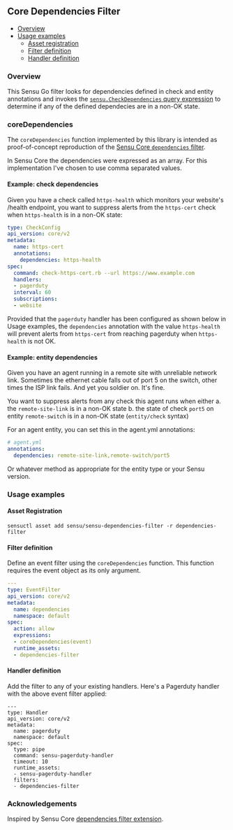 ## Core Dependencies Filter

- [Overview](#overview)
- [Usage examples](#usage-examples)
  - [Asset registration](#asset-registration)
  - [Filter definition](#filter-definition)
  - [Handler definition](#handler-definition)

### Overview

This Sensu Go filter looks for dependencies defined in check and entity annotations and invokes the [`sensu.CheckDependencies` query expression][2] to determine if any of the defined dependecies are in a non-OK state.

### coreDependencies

The `coreDependencies` function implemented by this library is intended as proof-of-concept reproduction of the [Sensu Core `dependencies` filter][4].

In Sensu Core the dependencies were expressed as an array. For this implementation I've chosen to use comma separated values.

#### Example: check dependencies

Given you have a check called `https-health` which monitors your website's /health endpoint, you want to suppress alerts from the `https-cert` check when `https-health` is in a non-OK state:

```yml
type: CheckConfig
api_version: core/v2
metadata:
  name: https-cert
  annotations:
    dependencies: https-health
spec:
  command: check-https-cert.rb --url https://www.example.com
  handlers:
  - pagerduty
  interval: 60
  subscriptions:
  - website
```

Provided that the `pagerduty` handler has been configured as shown below in Usage examples, the `dependencies` annotation with the value `https-health` will prevent alerts from `https-cert` from reaching pagerduty when `https-health` is not OK.

#### Example: entity dependencies

Given you have an agent running in a remote site with unreliable network link. Sometimes the ethernet cable falls out of port 5 on the switch, other times the ISP link fails. And yet you soldier on. It's fine.

You want to suppress alerts from any check this agent runs when either 
a. the `remote-site-link` is in a non-OK state
b. the state of check `port5` on entity `remote-switch` is in a non-OK state (`entity/check` syntax)

For an agent entity, you can set this in the agent.yml annotations:

```yml
# agent.yml
annotations:
  dependencies: remote-site-link,remote-switch/port5
```

Or whatever method as appropriate for the entity type or your Sensu version.

### Usage examples

#### Asset Registration

```
sensuctl asset add sensu/sensu-dependencies-filter -r dependencies-filter
```

#### Filter definition

Define an event filter using the `coreDependencies` function. This function requires the event object as its only argument.

```yml
---
type: EventFilter
api_version: core/v2
metadata:
  name: dependencies
  namespace: default
spec:
  action: allow
  expressions:
  - coreDependencies(event)
  runtime_assets:
  - dependencies-filter
```

#### Handler definition

Add the filter to any of your existing handlers. Here's a Pagerduty handler with the above event filter applied:

```
---
type: Handler
api_version: core/v2
metadata:
  name: pagerduty
  namespace: default
spec:
  type: pipe
  command: sensu-pagerduty-handler
  timeout: 10
  runtime_assets:
  - sensu-pagerduty-handler
  filters:
  - dependencies-filter
```

### Acknowledgements

Inspired by Sensu Core [dependencies filter extension][2].

[1]: https://docs.sensu.io/sensu-go/latest/observability-pipeline/observe-filter/sensu-query-expressions/#sensucheckdependencies
[2]: https://github.com/sensu/sensu-extensions-check-dependencies
[3]: #Usage-examples
[4]: https://docs.sensu.io/sensu-core/latest/reference/filters/#check-dependencies-filter
